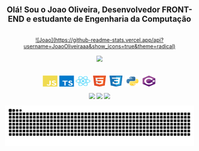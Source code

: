 <div align="center">
<h2> Olá! Sou o Joao Oliveira, Desenvolvedor FRONT-END e estudante de Engenharia da Computação</h2>
</div>
<br>
<div align="center">
  <a href="https://github.com/JoaoOliveiraaa">
    ![Joao](https://github-readme-stats.vercel.app/api?username=JoaoOliveiraaa&show_icons=true&theme=radical)

  </a>
</div>
<br>
<div align="center">
  <a href="https://github.com/JoaoOliveiraaa">
    <img height="180em" src="https://github-readme-stats.vercel.app/api/top-langs/?username=JoaoOliveiraaa&layout=compact&langs_count=7&theme=dark"/>
  </a>
</div>
<br>
<div align="center">
  <div style="display: inline_block"><br>
    <img align="center" alt="JoaoOliveiraaa-Js" height="30" width="40" src="https://raw.githubusercontent.com/devicons/devicon/master/icons/javascript/javascript-plain.svg">
    <img align="center" alt="JoaoOliveiraaa-Ts" height="30" width="40" src="https://raw.githubusercontent.com/devicons/devicon/master/icons/typescript/typescript-plain.svg">
    <img align="center" alt="JoaoOliveiraaa-React" height="30" width="40" src="https://raw.githubusercontent.com/devicons/devicon/master/icons/react/react-original.svg">
    <img align="center" alt="JoaoOliveiraaa-HTML" height="30" width="40" src="https://raw.githubusercontent.com/devicons/devicon/master/icons/html5/html5-original.svg">
    <img align="center" alt="JoaoOliveiraaa-CSS" height="30" width="40" src="https://raw.githubusercontent.com/devicons/devicon/master/icons/css3/css3-original.svg">
    <img align="center" alt="JoaoOliveiraaa-Python" height="30" width="40" src="https://raw.githubusercontent.com/devicons/devicon/master/icons/python/python-original.svg">
    <img align="center" alt="JoaoOliveiraaa-Csharp" height="30" width="40" src="https://raw.githubusercontent.com/devicons/devicon/master/icons/csharp/csharp-original.svg">
  </div>
</div>
<br>
<div align="center">
  <a href="https://www.instagram.com/joao.cun" target="_blank"><img src="https://img.shields.io/badge/-Instagram-%23E4405F?style=for-the-badge&logo=instagram&logoColor=white" target="_blank"></a> 
  <a href="mailto:joao.pedro_oliveira@Outlook.com"><img src="https://img.shields.io/badge/-Gmail-%23333?style=for-the-badge&logo=gmail&logoColor=white" target="_blank"></a>
  <a href="https://www.linkedin.com/in/joao-pedro-cunha-de-oliveira-9145a0233" target="_blank"><img src="https://img.shields.io/badge/-LinkedIn-%230077B5?style=for-the-badge&logo=linkedin&logoColor=white" target="_blank"></a> 
</div>



![snake gif](https://github.com/JoaoOliveiraaa/JoaoOliveiraaa/blob/output/github-contribution-grid-snake.svg)

